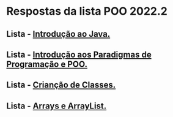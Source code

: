 <h1>Respostas da lista POO 2022.2</h1>
<h2>Lista - <a href="https://github.com/kennedyAlvess/answersPOO/tree/main/IntroducaoAoJava">Introdução ao Java.</a> </h2>
<h2>Lista - <a href="https://github.com/kennedyAlvess/answersPOO/tree/main/IntroducaoParadigmasPOO">Introdução aos Paradigmas de Programação e POO.</a> </h2>
<h2>Lista - <a href="https://github.com/kennedyAlvess/answersPOO/tree/main/CriacaoDeClasses">Crianção de Classes.</a> </h2>
<h2>Lista - <a href="https://github.com/kennedyAlvess/answersPOO/tree/main/ArraysArrayList">Arrays e ArrayList.</a> </h2>
